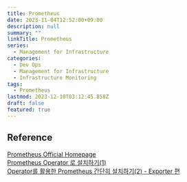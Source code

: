 ```yaml
---
title: Prometheus
date: 2023-11-04T12:52:00+09:00
description: null
summary: ""
linkTitle: Prometheus
series:
  - Management for Infrastructure
categories:
  - Dev Ops
  - Management for Infrastructure
  - Infrastructure Monitoring
tags:
  - Prometheus
lastmod: 2023-12-10T03:12:45.858Z
draft: false
featured: true
---
```


## Reference

[Prometheus Official Homepage](https://prometheus.io/)  
[Prometheus Operator 로 설치하기(1)](https://devocean.sk.com/experts/techBoardDetail.do?ID=163168&boardType=experts)  
[Operator를 활용한 Prometheus 간단히 설치하기(2) - Exporter 편](https://devocean.sk.com/blog/techBoardDetail.do?ID=163266)
